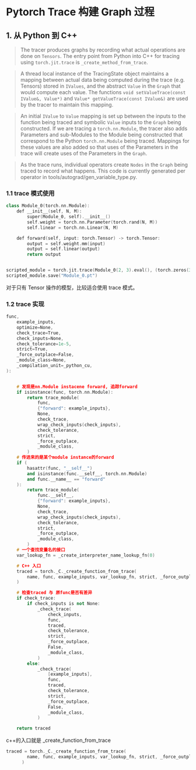 # Pytorch Trace 构建 Graph 过程

## 1. 从 Python 到 C++

> The tracer produces graphs by recording what actual operations are done on `Tensors`.
The entry point from Python into C++ for tracing using `torch.jit.trace` is `_create_method_from_trace`.

> A thread local instance of the TracingState object maintains a mapping between actual data being computed during the trace (e.g. Tensors) stored in `IValues`, and the abstract `Value` in the `Graph` that would compute each value. The functions `void setValueTrace(const IValue&, Value*)` and `Value* getValueTrace(const IValue&)` are used by the tracer to maintain this mapping.

> An initial `IValue` to `Value` mapping is set up between the inputs to the function being traced and symbolic `Value` inputs to the `Graph` being constructed. If we are tracing a `torch.nn.Module`, the tracer also adds Parameters and sub-Modules to the Module being constructed that correspond to the Python `torch.nn.Module` being traced.  Mappings for these values are also added so that uses of the Parameters in the trace will create uses of the Parameters in the `Graph`.

> As the trace runs, individual operators create `Nodes` in the `Graph` being traced to record what happens. This code is currently generated per operator in tools/autograd/gen_variable_type.py.

### 1.1 trace 模式使用

```C++ {.line-numbers}
class Module_0(torch.nn.Module):
    def __init__(self, N, M):
        super(Module_0, self).__init__()
        self.weight = torch.nn.Parameter(torch.rand(N, M))
        self.linear = torch.nn.Linear(N, M)

    def forward(self, input: torch.Tensor) -> torch.Tensor:
        output = self.weight.mm(input)
        output = self.linear(output)
        return output


scripted_module = torch.jit.trace(Module_0(2, 3).eval(), (torch.zeros(3, 2)))
scripted_module.save("Module_0.pt")
```

对于只有 Tensor 操作的模型，比较适合使用 trace 模式。

### 1.2 trace 实现

```c++
func,
    example_inputs,
    optimize=None,
    check_trace=True,
    check_inputs=None,
    check_tolerance=1e-5,
    strict=True,
    _force_outplace=False,
    _module_class=None,
    _compilation_unit=_python_cu,
):


    # 发现是nn.Module instacene forward, 追踪forward
    if isinstance(func, torch.nn.Module):
        return trace_module(
            func,
            {"forward": example_inputs},
            None,
            check_trace,
            wrap_check_inputs(check_inputs),
            check_tolerance,
            strict,
            _force_outplace,
            _module_class,
        )
    # 传进来的是某个module instance的forward
    if (
        hasattr(func, "__self__")
        and isinstance(func.__self__, torch.nn.Module)
        and func.__name__ == "forward"
    ):
        return trace_module(
            func.__self__,
            {"forward": example_inputs},
            None,
            check_trace,
            wrap_check_inputs(check_inputs),
            check_tolerance,
            strict,
            _force_outplace,
            _module_class,
        )
    # 一个查找变量名的接口
    var_lookup_fn = _create_interpreter_name_lookup_fn(0)

    # C++ 入口 
    traced = torch._C._create_function_from_trace(
        name, func, example_inputs, var_lookup_fn, strict, _force_outplace
    )

    # 检查traced 与 原func是否有差异
    if check_trace:
        if check_inputs is not None:
            _check_trace(
                check_inputs,
                func,
                traced,
                check_tolerance,
                strict,
                _force_outplace,
                False,
                _module_class,
            )
        else:
            _check_trace(
                [example_inputs],
                func,
                traced,
                check_tolerance,
                strict,
                _force_outplace,
                False,
                _module_class,
            )

    return traced
```

c++的入口就是 _create_function_from_trace

```c++
traced = torch._C._create_function_from_trace(
        name, func, example_inputs, var_lookup_fn, strict, _force_outplace
      )
```